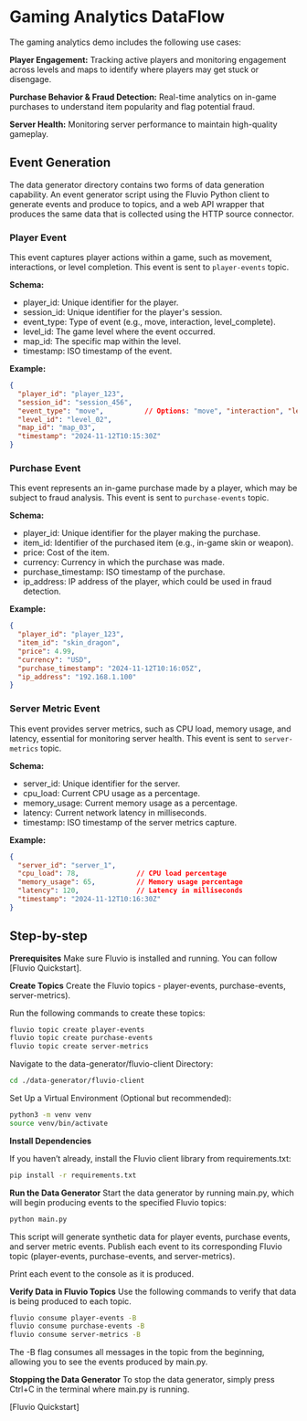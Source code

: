 # Gaming Analytics DataFlow

The gaming analytics demo includes the following use cases:

**Player Engagement:** Tracking active players and monitoring engagement across levels and maps to identify where players may get stuck or disengage.

**Purchase Behavior & Fraud Detection:** Real-time analytics on in-game purchases to understand item popularity and flag potential fraud.

**Server Health:** Monitoring server performance to maintain high-quality gameplay.



## Event Generation

The data generator directory contains two forms of data generation capability. An event generator script using the Fluvio Python client to generate events and produce to topics, and a web API wrapper that produces the same data that is collected using the HTTP source connector.


### Player Event
This event captures player actions within a game, such as movement, interactions, or level completion. This event is sent to `player-events` topic.

**Schema:**
- player_id: Unique identifier for the player.
- session_id: Unique identifier for the player's session.
- event_type: Type of event (e.g., move, interaction, level_complete).
- level_id: The game level where the event occurred.
- map_id: The specific map within the level.
- timestamp: ISO timestamp of the event.

**Example:**
```json
{
  "player_id": "player_123",
  "session_id": "session_456",
  "event_type": "move",          // Options: "move", "interaction", "level_complete"
  "level_id": "level_02",
  "map_id": "map_03",
  "timestamp": "2024-11-12T10:15:30Z"
}
```

### Purchase Event
This event represents an in-game purchase made by a player, which may be subject to fraud analysis. This event is sent to `purchase-events` topic.

**Schema:**
- player_id: Unique identifier for the player making the purchase.
- item_id: Identifier of the purchased item (e.g., in-game skin or weapon).
- price: Cost of the item.
- currency: Currency in which the purchase was made.
- purchase_timestamp: ISO timestamp of the purchase.
- ip_address: IP address of the player, which could be used in fraud detection.

**Example:**
```json
{
  "player_id": "player_123",
  "item_id": "skin_dragon",
  "price": 4.99,
  "currency": "USD",
  "purchase_timestamp": "2024-11-12T10:16:05Z",
  "ip_address": "192.168.1.100"
}
```

### Server Metric Event
This event provides server metrics, such as CPU load, memory usage, and latency, essential for monitoring server health. This event is sent to `server-metrics` topic.

**Schema:**
- server_id: Unique identifier for the server.
- cpu_load: Current CPU usage as a percentage.
- memory_usage: Current memory usage as a percentage.
- latency: Current network latency in milliseconds.
- timestamp: ISO timestamp of the server metrics capture.

**Example:**
```json
{
  "server_id": "server_1",
  "cpu_load": 78,              // CPU load percentage
  "memory_usage": 65,          // Memory usage percentage
  "latency": 120,              // Latency in milliseconds
  "timestamp": "2024-11-12T10:16:30Z"
}
```

## Step-by-step

**Prerequisites**
Make sure Fluvio is installed and running. You can follow [Fluvio Quickstart].

**Create Topics**
Create the Fluvio topics - player-events, purchase-events, server-metrics).

Run the following commands to create these topics:

```bash
fluvio topic create player-events
fluvio topic create purchase-events
fluvio topic create server-metrics
```
Navigate to the data-generator/fluvio-client Directory:

```bash
cd ./data-generator/fluvio-client
```

Set Up a Virtual Environment (Optional but recommended):
```bash
python3 -m venv venv
source venv/bin/activate
```

**Install Dependencies**

If you haven’t already, install the Fluvio client library from requirements.txt:

```bash
pip install -r requirements.txt
```
**Run the Data Generator**
Start the data generator by running main.py, which will begin producing events to the specified Fluvio topics:

```bash
python main.py
```

This script will generate synthetic data for player events, purchase events, and server metric events.
Publish each event to its corresponding Fluvio topic (player-events, purchase-events, and server-metrics).

Print each event to the console as it is produced.

**Verify Data in Fluvio Topics**
Use the following commands to verify that data is being produced to each topic.

```bash
fluvio consume player-events -B
fluvio consume purchase-events -B
fluvio consume server-metrics -B
```

The -B flag consumes all messages in the topic from the beginning, allowing you to see the events produced by main.py.

**Stopping the Data Generator**
To stop the data generator, simply press Ctrl+C in the terminal where main.py is running.





[Fluvio Quickstart]